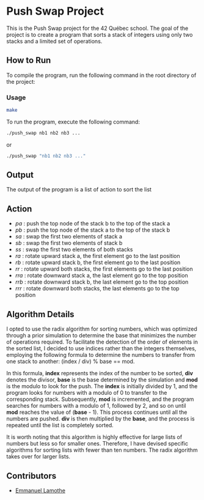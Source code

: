 # Push Swap Project

This is the Push Swap project for the 42 Québec school. The goal of the project is to create a program that sorts a stack of integers using only two stacks and a limited set of operations.

## How to Run

To compile the program, run the following command in the root directory of the project:

### Usage
```bash
make
```
To run the program, execute the following command:

```bash
./push_swap nb1 nb2 nb3 ...
```
or
```bash
./push_swap "nb1 nb2 nb3 ..." 
```

## Output

The output of the program is a list of action to sort the list

## Action
- _pa_	: push the top node of the stack b to the top of the stack a
- _pb_	: push the top node of the stack a to the top of the stack b
- _sa_	: swap the first two elements of stack a
- _sb_	: swap the first two elements of stack b
- _ss_	: swap the first two elements of both stacks
- _ra_	: rotate upward stack a, the first element go to the last position
- _rb_	: rotate upward stack b, the first element go to the last position
- _rr_  : rotate upward both stacks, the first elements go to the last position
- _rra_	: rotate downward stack a, the last element go to the top position
- _rrb_	: rotate downward stack b, the last element go to the top position
- _rrr_	: rotate downward both stacks, the last elements go to the top position

## Algorithm Details

I opted to use the radix algorithm for sorting numbers, which was optimized through a prior simulation to determine the base that minimizes the number of operations required. To facilitate the detection of the order of elements in the sorted list, I decided to use indices rather than the integers themselves, employing the following formula to determine the numbers to transfer from one stack to another: (index / div) % base == mod.

In this formula, **index** represents the index of the number to be sorted, **div** denotes the divisor, **base** is the base determined by the simulation and **mod** is the modulo to look for the push. The **index** is initially divided by 1, and the program looks for numbers with a modulo of 0 to transfer to the corresponding stack. Subsequently, **mod** is incremented, and the program searches for numbers with a modulo of 1, followed by 2, and so on until **mod** reaches the value of (**base** - 1). This process continues until all the numbers are pushed. **div** is then multiplied by the **base**, and the process is repeated until the list is completely sorted.

It is worth noting that this algorithm is highly effective for large lists of numbers but less so for smaller ones. Therefore, I have devised specific algorithms for sorting lists with fewer than ten numbers. The radix algorithm takes over for larger lists.

## Contributors

- [Emmanuel Lamothe](https://github.com/TwindZ)
